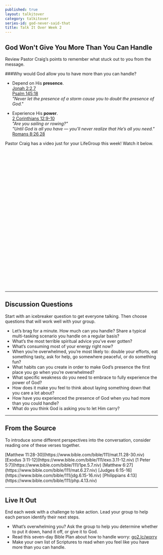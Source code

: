 ```yaml
---
published: true
layout: talkitover
category: talkitover
series-id: god-never-said-that
title: Talk It Over Week 2
---
```


## God Won't Give You More Than You Can Handle
<p class="lead">Review Pastor Craig’s points to remember what stuck out to you from the message.</p> 

###Why would God allow you to have more than you can handle?
* Depend on His **presence**.  
[Jonah 2:2,7](https://www.bible.com/bible/111/jon.2.2,7.niv)  
[Psalm 145:18](https://www.bible.com/bible/111/psa.145.18.niv)  
_"Never let the presence of a storm cause you to doubt the presence of God."_

* Experience His **power**.  
[2 Corinthians 12:9-10](https://www.bible.com/bible/111/2co.12.9-10.niv)  
_"Are you sailing or rowing?"_  
_"Until God is all you have — you’ll never realize that He’s all you need."_  
[Romans 8:26,28](https://www.bible.com/bible/111/rom.8.26,28.niv)

Pastor Craig has a video just for your LifeGroup this week! Watch it below.

<div id="wistia_a9sn47evz7" class="wistia_embed" style="width:800px;height:450px;"> </div>
<script charset="ISO-8859-1" src="//fast.wistia.com/assets/external/E-v1.js"></script>
<script>
wistiaEmbed = Wistia.embed("a9sn47evz7", {
  videoFoam: true
});
</script>

* * *

## Discussion Questions
<p class="lead">Start with an icebreaker question to get everyone talking. Then choose questions that will work well with your group.</p>

* Let’s brag for a minute. How much can you handle? Share a typical multi-tasking scenario you handle on a regular basis?
* What’s the most terrible spiritual advice you’ve ever gotten?
* What’s consuming most of your energy right now?
* When you’re overwhelmed, you’re most likely to: double your efforts, eat something tasty, ask for help, go somewhere peaceful, or do something fun?
* What habits can you create in order to make God’s presence the first place you go when you’re overwhelmed?
* What specific weakness do you need to embrace to fully experience the power of God?
* How does it make you feel to think about laying something down that you care a lot about?
* How have you experienced the presence of God when you had more than you could handle?
* What do you think God is asking you to let Him carry?

* * *

## From the Source
<p class="lead">To introduce some different perspectives into the conversation, consider reading one of these verses together.</p>
[Matthew 11:28-30](https://www.bible.com/bible/111/mat.11.28-30.niv) [Exodus 3:11-12](https://www.bible.com/bible/111/exo.3.11-12.niv) [1 Peter 5:7](https://www.bible.com/bible/111/1pe.5.7.niv) [Matthew 6:27](https://www.bible.com/bible/111/mat.6.27.niv) [Judges 6:15-16](https://www.bible.com/bible/111/jdg.6.15-16.niv) [Philippians 4:13](https://www.bible.com/bible/111/php.4.13.niv)

* * *

## Live It Out
<p class="lead">End each week with a challenge to take action. Lead your group to help each person identify their next steps.</p>

* What’s overwhelming you? Ask the group to help you determine whether to put it down, hand it off, or give it to God.
* Read this seven-day Bible Plan about how to handle worry: [go2.lc/worry](https://www.bible.com/reading-plans/134-worry)
* Make your own list of Scriptures to read when you feel like you have more than you can handle.
